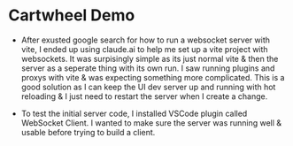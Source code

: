 # Cartwheel Demo

- After exusted google search for how to run a websocket server with vite, I ended up using claude.ai to help me set up a vite project with websockets. It was surpisingly simple as its just normal vite & then the server as a seperate thing with its own run. I saw running plugins and proxys with vite & was expecting something more complicated. This is a good solution as I can keep the UI dev server up and running with hot reloading & I just need to restart the server when I create a change.

- To test the initial server code, I installed VSCode plugin called WebSocket Client. I wanted to make sure the server was running well & usable before trying to build a client.